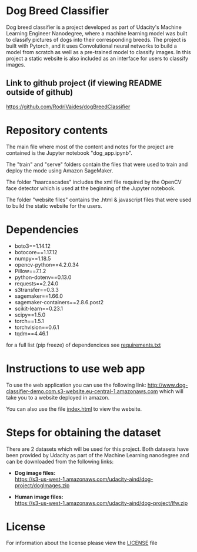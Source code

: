 # Dog Breed Classifier
Dog breed classifier is a project developed as part of Udacity's Machine Learning Engineer Nanodegree, where a machine learning model was built to classify pictures of dogs into their corresponding breeds. The project is built with Pytorch, and it uses Convolutional neural networks to build a model from scratch as well as a pre-trained model to classify images. In this project a static website is also included as an interface for users to classify images.

## Link to github project (if viewing README outside of github)
https://github.com/RodriVaides/dogBreedClassifier

# Repository contents
The main file where most of the content and notes for the project are contained is the Jupyter notebook "dog_app.ipynb".

The "train" and "serve" folders contain the files that were used to train and deploy the mode using Amazon SageMaker.

The folder "haarcascades" includes the xml file required by the OpenCV face detector which is used at the beginning of the Jupyter notebook.

The folder "website files" contains the .html & javascript files that were used to build the static website for the users.

# Dependencies

* boto3==1.14.12
* botocore==1.17.12
* numpy==1.18.5
* opencv-python==4.2.0.34
* Pillow==7.1.2
* python-dotenv==0.13.0
* requests==2.24.0
* s3transfer==0.3.3
* sagemaker==1.66.0
* sagemaker-containers==2.8.6.post2
* scikit-learn==0.23.1
* scipy==1.5.0
* torch==1.5.1
* torchvision==0.6.1
* tqdm==4.46.1

for a full list (pip freeze) of dependencices see [requirements.txt](requirements.txt)

# Instructions to use web app
To use the web application you can use the following link:
http://www.dog-classifier-demo.com.s3-website.eu-central-1.amazonaws.com
which will take you to a website deployed in amazon.

You can also use the file [index.html](website_files/index.html) to view the website.

# Steps for obtaining the dataset

There are 2 datasets which will be used for this project. Both datasets have been provided by Udacity as part of the Machine Learning nanodegree and can be downloaded from the following links:

* <strong>Dog image files:</strong><br>
https://s3-us-west-1.amazonaws.com/udacity-aind/dog-project/dogImages.zip

* <strong>Human image files:</strong><br>
https://s3-us-west-1.amazonaws.com/udacity-aind/dog-project/lfw.zip

# License
For information about the license please view the [LICENSE](LICENSE) file
